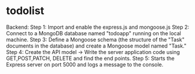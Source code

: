 # todolist
Backend:
Step 1: Import and enable the express.js and mongoose.js
Step 2: Connect to a MongoDB database named "todoapp" running on the local machine.
Step 3: Define a Mongoose schema (the structure of the "Task" documents in the database) and create a Mongoose model named "Task."
Step 4: Create the API model -> Write the server application code using GET,POST,PATCH, DELETE and find the end points.
Step 5: Starts the Express server on port 5000 and logs a message to the console. 
